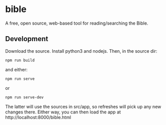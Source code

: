 # bible

A free, open source, web-based tool for reading/searching the Bible.

## Development

Download the source. Install python3 and nodejs. Then, in the source dir:

`npm run build`

and either:

`npm run serve`

or

`npm run serve-dev`

The latter will use the sources in src/app, so refreshes will pick up any new changes there.
Either way, you can then load the app at http://localhost:8000/bible.html